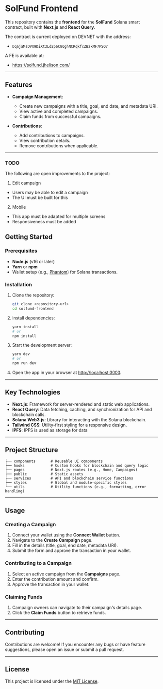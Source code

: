 # SolFund Frontend

This repository contains the **frontend** for the **SolFund** Solana smart contract, built with **Next.js** and **React Query**.

The contract is current deployed on DEVNET with the address:

- `DqajaMsDVX9DiXt3Ld2p6C8QghNCRqkfcZBzkMF7PSQ7`

A FE is available at:

- https://solfund.jhelison.com/

---

## Features

- **Campaign Management**:

  - Create new campaigns with a title, goal, end date, and metadata URI.
  - View active and completed campaigns.
  - Claim funds from successful campaigns.

- **Contributions**:

  - Add contributions to campaigns.
  - View contribution details.
  - Remove contributions when applicable.

---

### TODO

The following are open improvements to the project:

1. Edit campaign

- Users may be able to edit a campaign
- The UI must be built for this

2. Mobile

- This app must be adapted for multiple screens
- Responsiveness must be added

## Getting Started

### Prerequisites

- **Node.js** (v16 or later)
- **Yarn** or **npm**
- Wallet setup (e.g., [Phantom](https://phantom.app/)) for Solana transactions.

### Installation

1. Clone the repository:

   ```bash
   git clone <repository-url>
   cd solfund-frontend
   ```

2. Install dependencies:

   ```bash
   yarn install
   # or
   npm install
   ```

3. Start the development server:

   ```bash
   yarn dev
   # or
   npm run dev
   ```

4. Open the app in your browser at [http://localhost:3000](http://localhost:3000).

---

## Key Technologies

- **Next.js**: Framework for server-rendered and static web applications.
- **React Query**: Data fetching, caching, and synchronization for API and blockchain calls.
- **Solana Web3.js**: Library for interacting with the Solana blockchain.
- **Tailwind CSS**: Utility-first styling for a responsive design.
- **IPFS**: IPFS is used as storage for data

---

## Project Structure

```plaintext
├── components       # Reusable UI components
├── hooks            # Custom hooks for blockchain and query logic
├── pages            # Next.js routes (e.g., Home, Campaigns)
├── public           # Static assets
├── services         # API and blockchain service functions
├── styles           # Global and module-specific styles
└── utils            # Utility functions (e.g., formatting, error handling)
```

---

## Usage

### Creating a Campaign

1. Connect your wallet using the **Connect Wallet** button.
2. Navigate to the **Create Campaign** page.
3. Fill in the details (title, goal, end date, metadata URI).
4. Submit the form and approve the transaction in your wallet.

### Contributing to a Campaign

1. Select an active campaign from the **Campaigns** page.
2. Enter the contribution amount and confirm.
3. Approve the transaction in your wallet.

### Claiming Funds

1. Campaign owners can navigate to their campaign's details page.
2. Click the **Claim Funds** button to retrieve funds.

---

## Contributing

Contributions are welcome! If you encounter any bugs or have feature suggestions, please open an issue or submit a pull request.

---

## License

This project is licensed under the [MIT License](../LICENSE).
